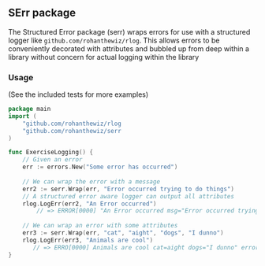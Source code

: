 ## SErr package
The Structured Error package (serr) wraps errors for use with a structured logger like `github.com/rohanthewiz/rlog`.
This allows errors to be conveniently decorated with attributes and bubbled up from deep within a library without concern for actual logging within the library

### Usage
(See the included tests for more examples)

```go
package main
import (
    "github.com/rohanthewiz/rlog
    "github.com/rohanthewiz/serr
)

func ExerciseLogging() {
    // Given an error
    err := errors.New("Some error has occurred")
   
    // We can wrap the error with a message
    err2 := serr.Wrap(err, "Error occurred trying to do things")
    // A structured error aware logger can output all attributes
    rlog.LogErr(err2, "An Error occurred")
        // => ERROR[0000] "An Error occurred msg="Error occurred trying to do things" error="Some error has occurred"
    
    // We can wrap an error with some attributes  
    err3 := serr.Wrap(err, "cat", "aight", "dogs", "I dunno")
    rlog.LogErr(err3, "Animals are cool")
       // => ERRO[0000] Animals are cool cat=aight dogs="I dunno" error="Some error has occurred"
}
```
